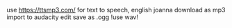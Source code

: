 use https://ttsmp3.com/ for text to speech, english joanna
download as mp3
import to audacity
edit
save as .ogg !use wav!